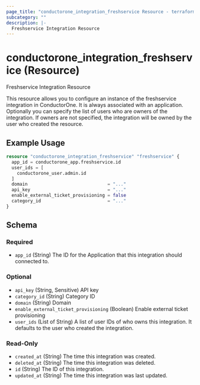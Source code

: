 ```yaml
---
page_title: "conductorone_integration_freshservice Resource - terraform-provider-conductorone"
subcategory: ""
description: |-
  Freshservice Integration Resource
---
```


# conductorone_integration_freshservice (Resource)

Freshservice Integration Resource

This resource allows you to configure an instance of the freshservice integration in ConductorOne.
It is always associated with an application. Optionally you can specify the list of users who are owners of the integration.
If owners are not specified, the integration will be owned by the user who created the resource.

## Example Usage

```terraform
resource "conductorone_integration_freshservice" "freshservice" {
  app_id = conductorone_app.freshservice.id
  user_ids = [
    conductorone_user.admin.id
  ]
  domain                              = "..."
  api_key                             = "..."
  enable_external_ticket_provisioning = false
  category_id                         = "..."
}
```

<!-- schema generated by tfplugindocs -->
## Schema

### Required

- `app_id` (String) The ID for the Application that this integration should connected to.

### Optional

- `api_key` (String, Sensitive) API key
- `category_id` (String) Category ID
- `domain` (String) Domain
- `enable_external_ticket_provisioning` (Boolean) Enable external ticket provisioning
- `user_ids` (List of String) A list of user IDs of who owns this integration. It defaults to the user who created the integration.

### Read-Only

- `created_at` (String) The time this integration was created.
- `deleted_at` (String) The time this integration was deleted.
- `id` (String) The ID of this integration.
- `updated_at` (String) The time this integration was last updated.
